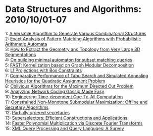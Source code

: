 # Data Structures and Algorithms: 2010/10/01-07  
1: [A Versatile Algorithm to Generate Various Combinatorial Structures](https://doi.org/10.48550/arXiv.1009.4214)  
2: [Exact Analysis of Pattern Matching Algorithms with Probabilistic  Arithmetic Automata](https://doi.org/10.48550/arXiv.1009.6114)  
3: [How to Extract the Geometry and Topology from Very Large 3D  Segmentations](https://doi.org/10.48550/arXiv.1009.6215)  
4: [On building minimal automaton for subset matching queries](https://doi.org/10.48550/arXiv.1004.0902)  
5: [FAST: Kernelization based on Graph Modular Decomposition](https://doi.org/10.48550/arXiv.1009.5143)  
6: [L1 Projections with Box Constraints](https://doi.org/10.48550/arXiv.1010.0141)  
7: [Comparative Performance of Tabu Search and Simulated Annealing  Heuristics for the Quadratic Assignment Problem](https://doi.org/10.48550/arXiv.1010.0157)  
8: [Oblivious Algorithms for the Maximum Directed Cut Problem](https://doi.org/10.48550/arXiv.1010.0406)  
9: [Analyzing Network Coding Gossip Made Easy](https://doi.org/10.48550/arXiv.1010.0558)  
10: [Engineering Time-dependent One-To-All Computation](https://doi.org/10.48550/arXiv.1010.0809)  
11: [Constrained Non-Monotone Submodular Maximization: Offline and Secretary  Algorithms](https://doi.org/10.48550/arXiv.1003.1517)  
12: [Partially ordered secretaries](https://doi.org/10.48550/arXiv.1008.3310)  
13: [Superselectors: Efficient Constructions and Applications](https://doi.org/10.48550/arXiv.1010.1024)  
14: [Faster Polynomial Multiplication via Discrete Fourier Transforms](https://doi.org/10.48550/arXiv.1010.1101)  
15: [XML Query Processing and Query Languges: A Survey](https://doi.org/10.48550/arXiv.1010.1147)  